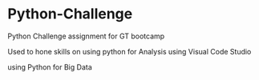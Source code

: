 # Python-Challenge
Python Challenge assignment for GT bootcamp

Used to hone skills on using python for Analysis using Visual Code Studio

using Python for Big Data